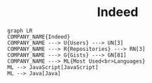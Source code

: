 <h1 align="center">Indeed</h1>

```mermaid
graph LR
COMPANY_NAME{Indeed}
COMPANY_NAME ---> U{Users} ---> UN[3]
COMPANY_NAME ---> R{Repositories} ---> RN[3]
COMPANY_NAME ---> G{Gists} ---> GN[81]
COMPANY_NAME ---> ML{Most Used<br>Languages}
ML --> JavaScript[JavaScript]
ML --> Java[Java]
```
